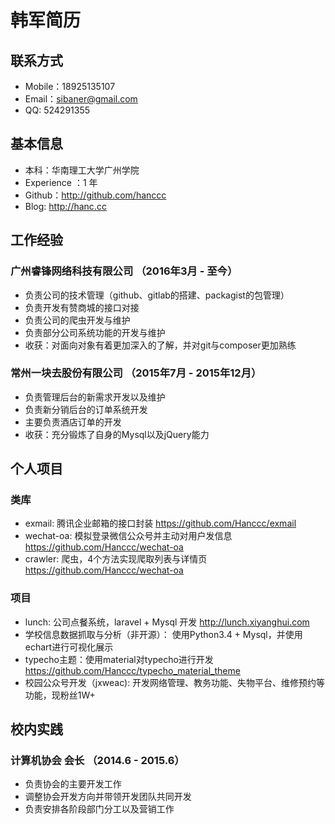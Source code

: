 # 韩军简历

## 联系方式
* Mobile：18925135107
* Email：sibaner@gmail.com
* QQ: 524291355

## 基本信息

* 本科：华南理工大学广州学院
* Experience ：1 年
* Github：<http://github.com/hanccc>
* Blog: <http://hanc.cc>

## 工作经验

### 广州睿锋网络科技有限公司 （2016年3月 - 至今）
* 负责公司的技术管理（github、gitlab的搭建、packagist的包管理）
* 负责开发有赞商城的接口对接
* 负责公司的爬虫开发与维护
* 负责部分公司系统功能的开发与维护
* 收获：对面向对象有着更加深入的了解，并对git与composer更加熟练

### 常州一块去股份有限公司 （2015年7月 - 2015年12月）
* 负责管理后台的新需求开发以及维护
* 负责新分销后台的订单系统开发
* 主要负责酒店订单的开发
* 收获：充分锻炼了自身的Mysql以及jQuery能力

## 个人项目

### 类库
* exmail: 腾讯企业邮箱的接口封装 <https://github.com/Hanccc/exmail>
* wechat-oa: 模拟登录微信公众号并主动对用户发信息 <https://github.com/Hanccc/wechat-oa>
* crawler: 爬虫，4个方法实现爬取列表与详情页 <https://github.com/Hanccc/wechat-oa>

### 项目
* lunch: 公司点餐系统，laravel + Mysql 开发 <http://lunch.xiyanghui.com>
* 学校信息数据抓取与分析（非开源）： 使用Python3.4 + Mysql，并使用echart进行可视化展示
* typecho主题：使用material对typecho进行开发 <https://github.com/Hanccc/typecho_material_theme>
* 校园公众号开发（jxweac): 开发网络管理、教务功能、失物平台、维修预约等功能，现粉丝1W+

## 校内实践

### 计算机协会 会长 （2014.6 - 2015.6）
* 负责协会的主要开发工作
* 调整协会开发方向并带领开发团队共同开发
* 负责安排各阶段部门分工以及营销工作

